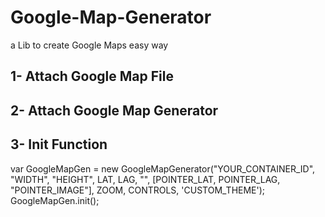 # Google-Map-Generator
a Lib to create Google Maps easy way


## 1- Attach Google Map File
<script src="https://maps.googleapis.com/maps/api/js?v=3.exp&sensor=false"></script> 

## 2- Attach Google Map Generator
<script src="js/googleMapGenerator.js"></script> 

## 3- Init Function

var GoogleMapGen = new GoogleMapGenerator("YOUR_CONTAINER_ID", "WIDTH", "HEIGHT", LAT, LAG, "", [POINTER_LAT, POINTER_LAG, "POINTER_IMAGE"], ZOOM, CONTROLS, 'CUSTOM_THEME');
GoogleMapGen.init();
